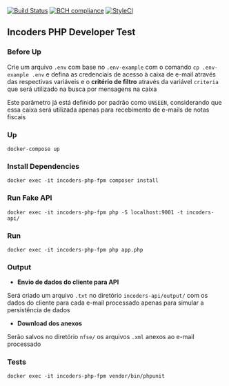 [![Build Status](https://travis-ci.com/lafraga93/incoders.svg?token=F151pxsdoT3qniXoG3Ne&branch=master)](https://travis-ci.com/lafraga93/incoders)
[![BCH compliance](https://bettercodehub.com/edge/badge/lafraga93/incoders?branch=master)](https://bettercodehub.com/)
[![StyleCI](https://github.styleci.io/repos/227192193/shield?branch=master)](https://github.styleci.io/repos/227192193)

## Incoders PHP Developer Test

### Before Up
Crie um arquivo `.env` com base no `.env-example` com o comando `cp .env-example .env` e defina as credenciais de acesso à caixa de e-mail através das respectivas variáveis e o **critério de filtro** através da variável `criteria` que será utilizado na busca por mensagens na caixa

Este parâmetro já está definido por padrão como `UNSEEN`, considerando que essa caixa será utilizada apenas para recebimento de e-mails de notas fiscais

### Up
`docker-compose up`
### Install Dependencies
`docker exec -it incoders-php-fpm composer install`
### Run Fake API
`docker exec -it incoders-php-fpm php -S localhost:9001 -t incoders-api/`
### Run
`docker exec -it incoders-php-fpm php app.php`

### Output

* **Envio de dados do cliente para API**

Será criado um arquivo `.txt` no diretório `incoders-api/output/` com os dados do cliente para cada e-mail processado apenas para simular a persistência de dados

* **Download dos anexos**

Serão salvos no diretório `nfse/` os arquivos `.xml` anexos ao e-mail processado

### Tests
`docker exec -it incoders-php-fpm vendor/bin/phpunit`
